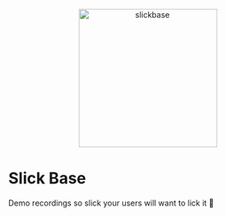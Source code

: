 <p align="center">
<img src="https://github.com/slickbase/slickbase-binary/assets/7090189/76f212d8-7006-4179-99e2-0eb6f631398c" width=250 alt="slickbase" />
</p>

# Slick Base

Demo recordings so slick your users will want to lick it 👅
